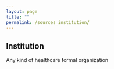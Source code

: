 ```yaml
---
layout: page
title: ""
permalink: /sources_institution/
---
```


Institution
--------
Any kind of healthcare formal organization

&nbsp;

<div align="center">
<blockquote class="twitter-tweet" data-lang="en">
<a href="https://twitter.com/AADskin/status/953766892908498945"></a></blockquote>
<script async="" src="//platform.twitter.com/widgets.js" charset="utf-8"></script>
</div>